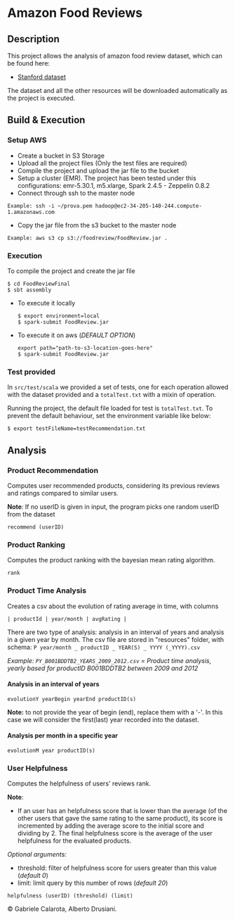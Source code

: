 # Amazon Food Reviews

## Description

This project allows the analysis of amazon food review dataset, which can be found here:

- [Stanford dataset](https://snap.stanford.edu/data/web-FineFoods.html)

The dataset and all the other resources will be downloaded automatically as the project is executed.


## Build & Execution

### Setup AWS
 - Create a bucket in S3 Storage
 - Upload all the project files (Only the test files are required)
 - Compile the project and upload the jar file to the bucket
 - Setup a cluster (EMR). The project has been tested under this configurations: emr-5.30.1, m5.xlarge, Spark 2.4.5 - Zeppelin 0.8.2
 - Connect through ssh to the master node
 ```
 Example: ssh -i ~/prova.pem hadoop@ec2-34-205-140-244.compute-1.amazonaws.com
 ```
 - Copy the jar file from the s3 bucket to the master node
 ```
 Example: aws s3 cp s3://foodreview/FoodReview.jar .
 ```

### Execution

To compile the project and create the jar file

```
$ cd FoodReviewFinal
$ sbt assembly
```

- To execute it locally 
    ```
    $ export environment=local
    $ spark-submit FoodReview.jar
    ```

- To execute it on aws (*DEFAULT OPTION*)
    ```
    export path="path-to-s3-location-goes-here"
    $ spark-submit FoodReview.jar
    ```

### Test provided

In `src/test/scala` we provided a set of tests, one for each operation allowed with the dataset provided and a `totalTest.txt` with a mixin of operation.

Running the project, the default file loaded for test is `totalTest.txt`. To prevent the default behaviour, set the environment variable like below:

```$xslt
$ export testFileName=testRecommendation.txt
```

## Analysis

### Product Recommendation

Computes user recommended products, considering its previous reviews and ratings compared to similar users.

**Note**: If no userID is given in input, the program picks one random userID from the dataset 

```
recommend (userID)
```

### Product Ranking

Computes the product ranking with the bayesian mean rating algorithm.

```
rank
```

### Product Time Analysis

Creates a csv about the evolution of rating average in time, with columns 
```
| productId | year/month | avgRating |
```

There are two type of analysis: analysis in an interval of years and analysis in a given year by month.
The csv file are stored in "resources" folder, with schema: `P year/month _ productID _ YEAR(S) _ YYYY (_YYYY).csv`

*Example: `PY_B001BDDTB2_YEARS_2009_2012.csv` = Product time analysis, yearly based for productID
 B001BDDTB2 between 2009 and 2012*

#### Analysis in an interval of years

```
evolutionY yearBegin yearEnd productID(s)
```

**Note:** to not provide the year of begin (end), replace them with a '-'. 
In this case we will consider the first(last) year recorded into the dataset.

#### Analysis per month in a specific year

```
evolutionM year productID(s)
```

### User Helpfulness

Computes the helpfulness of users' reviews rank.

**Note**: 
 - If an user has an helpfulness score that is lower than the average (of the other users that gave the same rating to the same product), 
its score is incremented by adding the average score to the initial score and dividing by 2. 
The final helpfulness score is the average of the user helpfulness for the evaluated products.

*Optional arguments:*
 - threshold: filter of helpfulness score for users greater than this value (*default 0*)
 - limit: limit query by this number of rows (*default 20*)

```
helpfulness (userID) (threshold) (limit)
```

© Gabriele Calarota, Alberto Drusiani.
